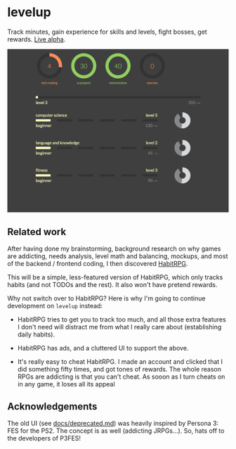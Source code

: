 # levelup

Track minutes, gain experience for skills and levels, fight bosses, get
rewards. [Live alpha](http://rhubarb-crisp-2752.herokuapp.com/).

![preview of the levelup UI, v2](ui-v2.png)


## Related work

After having done my brainstorming, background research on why games are
addicting, needs analysis, level math and balancing, mockups, and most of the
backend / frontend coding, I then discovered [HabitRPG](https://habitrpg.com/).

This will be a simple, less-featured version of HabitRPG, which only tracks
habits (and not TODOs and the rest). It also won't have pretend rewards.

Why not switch over to HabitRPG? Here is why I'm going to continue development
on `levelup` instead:

*	HabitRPG tries to get you to track too much, and all those extra features
	I don't need will distract me from what I really care about (establishing
	daily habits).

*	HabitRPG has ads, and a cluttered UI to support the above.

*	It's really easy to cheat HabitRPG. I made an account and clicked that I
	did something fifty times, and got tones of rewards. The whole reason RPGs
	are addicting is that you can't cheat. As sooon as I turn cheats on in any
	game, it loses all its appeal


## Acknowledgements

The old UI (see [docs/deprecated.md](docs/deprecated.md)) was heavily inspired
by Persona 3: FES for the PS2. The concept is as well (addicting JRPGs...). So,
hats off to the developers of P3FES!
